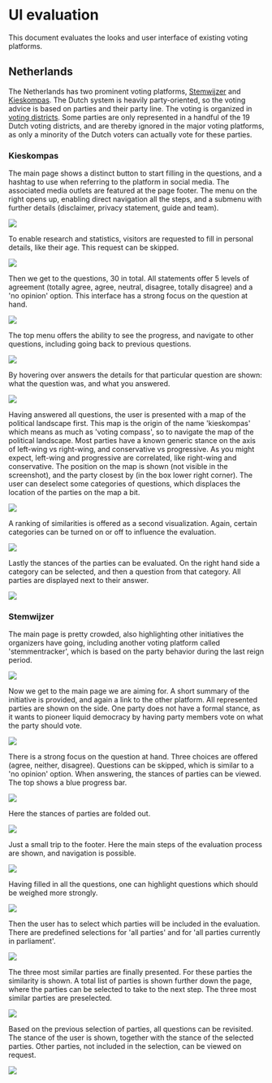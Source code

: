 # UI evaluation

This document evaluates the looks and user interface of existing voting platforms.

## Netherlands
The Netherlands has two prominent voting platforms, [Stemwijzer](https://stemwijzer.nl/) and [Kieskompas](https://kieskompas.nl).
The Dutch system is heavily party-oriented, so the voting advice is based on parties and their party line.
The voting is organized in [voting districts](https://nl.wikipedia.org/wiki/Kieskring).
Some parties are only represented in a handful of the 19 Dutch voting districts, and are thereby ignored in the major voting platforms, as only a minority of the Dutch voters can actually vote for these parties.

### Kieskompas

The main page shows a distinct button to start filling in the questions, and a hashtag to use when referring to the platform in social media.
The associated media outlets are featured at the page footer.
The menu on the right opens up, enabling direct navigation all the steps, and a submenu with further details (disclaimer, privacy statement, guide and team).

![](pics/ui-evaluation/kieskompas-0.png)

To enable research and statistics, visitors are requested to fill in personal details, like their age.
This request can be skipped.

![](pics/ui-evaluation/kieskompas-1.png)

Then we get to the questions, 30 in total.
All statements offer 5 levels of agreement (totally agree, agree, neutral, disagree, totally disagree) and a 'no opinion' option.
This interface has a strong focus on the question at hand.

![](pics/ui-evaluation/kieskompas-2.png)

The top menu offers the ability to see the progress, and navigate to other questions, including going back to previous questions.

![](pics/ui-evaluation/kieskompas-3.png)

By hovering over answers the details for that particular question are shown: what the question was, and what you answered.

![](pics/ui-evaluation/kieskompas-4.png)

Having answered all questions, the user is presented with a map of the political landscape first.
This map is the origin of the name 'kieskompas' which means as much as 'voting compass', so to navigate the map of the political landscape.
Most parties have a known generic stance on the axis of left-wing vs right-wing, and conservative vs progressive. As you might expect, left-wing and progressive are correlated, like right-wing and conservative.
The position on the map is shown (not visible in the screenshot), and the party closest by (in the box lower right corner).
The user can deselect some categories of questions, which displaces the location of the parties on the map a bit.

![](pics/ui-evaluation/kieskompas-5.png)

A ranking of similarities is offered as a second visualization.
Again, certain categories can be turned on or off to influence the evaluation.

![](pics/ui-evaluation/kieskompas-6.png)

Lastly the stances of the parties can be evaluated.
On the right hand side a category can be selected, and then a question from that category.
All parties are displayed next to their answer.

![](pics/ui-evaluation/kieskompas-7.png)


### Stemwijzer

The main page is pretty crowded, also highlighting other initiatives the organizers have going, including another voting platform called 'stemmentracker', which is based on the party behavior during the last reign period.

![](pics/ui-evaluation/stemwijzer-0.png)

Now we get to the main page we are aiming for.
A short summary of the initiative is provided, and again a link to the other platform.
All represented parties are shown on the side.
One party does not have a formal stance, as it wants to pioneer liquid democracy by having party members vote on what the party should vote.

![](pics/ui-evaluation/stemwijzer-1.png)

There is a strong focus on the question at hand.
Three choices are offered (agree, neither, disagree).
Questions can be skipped, which is similar to a 'no opinion' option.
When answering, the stances of parties can be viewed.
The top shows a blue progress bar.

![](pics/ui-evaluation/stemwijzer-2.png)

Here the stances of parties are folded out.

![](pics/ui-evaluation/stemwijzer-3.png)

Just a small trip to the footer.
Here the main steps of the evaluation process are shown, and navigation is possible.

![](pics/ui-evaluation/stemwijzer-4.png)

Having filled in all the questions, one can highlight questions which should be weighed more strongly.

![](pics/ui-evaluation/stemwijzer-5.png)

Then the user has to select which parties will be included in the evaluation.
There are predefined selections for 'all parties' and for 'all parties currently in parliament'.

![](pics/ui-evaluation/stemwijzer-6.png)

The three most similar parties are finally presented.
For these parties the similarity is shown.
A total list of parties is shown further down the page, where the parties can be selected to take to the next step.
The three most similar parties are preselected.

![](pics/ui-evaluation/stemwijzer-7.png)

Based on the previous selection of parties, all questions can be revisited.
The stance of the user is shown, together with the stance of the selected parties.
Other parties, not included in the selection, can be viewed on request.

![](pics/ui-evaluation/stemwijzer-8.png)

